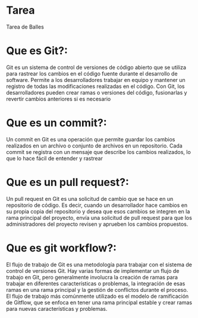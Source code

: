 # Tarea
Tarea de Balles 

# Que es Git?:
Git es un sistema de control de versiones de código abierto que se utiliza para rastrear los cambios en el código fuente durante el desarrollo de software. Permite a los desarrolladores trabajar en equipo y mantener un registro de todas las modificaciones realizadas en el código. Con Git, los desarrolladores pueden crear ramas o versiones del código, fusionarlas y revertir cambios anteriores si es necesario

# Que es un commit?:
Un commit en Git es una operación que permite guardar los cambios realizados en un archivo o conjunto de archivos en un repositorio. Cada commit se registra con un mensaje que describe los cambios realizados, lo que lo hace fácil de entender y rastrear

# Que es un pull request?:
Un pull request en Git es una solicitud de cambio que se hace en un repositorio de código. Es decir, cuando un desarrollador hace cambios en su propia copia del repositorio y desea que esos cambios se integren en la rama principal del proyecto, envía una solicitud de pull request para que los administradores del proyecto revisen y aprueben los cambios propuestos.

# Que es git workflow?:
El flujo de trabajo de Git es una metodología para trabajar con el sistema de control de versiones Git. Hay varias formas de implementar un flujo de trabajo en Git, pero generalmente involucra la creación de ramas para trabajar en diferentes características o problemas, la integración de esas ramas en una rama principal y la gestión de conflictos durante el proceso. El flujo de trabajo más comúnmente utilizado es el modelo de ramificación de Gitflow, que se enfoca en tener una rama principal estable y crear ramas para nuevas características y problemas.

